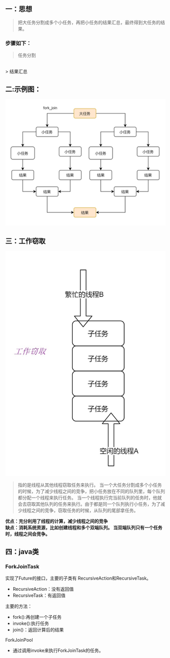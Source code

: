 ## 一：思想

> 把大任务分割成多个小任务，再把小任务的结果汇总，最终得到大任务的结果。

### 步骤如下：

> 任务分割
<br>
> 结果汇总

## 二:示例图：

![fork_join](./imgs/fork_join.jpg)

## 三：工作窃取

![工作窃取](./imgs/工作窃取.jpg)
> 指的是线程从其他线程窃取任务来执行。
> 当一个大任务分割成多个小任务的时候，为了减少线程之间的竞争，把小任务放在不同的队列里，每个队列都分配一个线程来执行任务。
> 当一个线程执行完当前队列的任务时，他就会去窃取其他队列的任务来执行。由于都是同一个队列执行小任务，为了减少线程之间的竞争，窃取任务的时候，从队列的尾部拿任务。

**优点：充分利用了线程的计算，减少线程之间的竞争**<br>
**缺点：消耗系统资源，比如创建线程和多个双端队列。 当双端队列只有一个任务时，线程之间会竞争。**

## 四：java类

### ForkJoinTask

实现了Future的接口，主要的子类有 RecursiveAction和RecursiveTask。

- RecursiveAction：没有返回值
- RecursiveTask：有返回值

主要的方法：

- fork():再创建一个子任务
- invoke():执行任务
- join()：返回计算后的结果

ForkJoinPool

- 通过调用invoke来执行ForkJoinTask的任务。